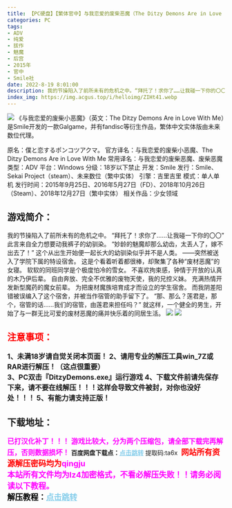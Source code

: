 ```yaml
---
title: 【PC硬盘】【繁体官中】与我恋爱的废柴恶魔（The Ditzy Demons Are in Love With Me）
categories: PC
tags:
- ADV
- 纯爱
- 拔作
- 魅魔
- 后宫
- 2015年
- 官中
- Smile社
date: 2022-8-19 8:01:00
description: 我的节操陷入了前所未有的危机之中。“拜托了！求你了……让我碰一下你的〇〇”此言来自全力想要动我裤子的幼驯染。“妙龄的魅魔却那么幼齿，太丢人了，嫁不出去了！”这个从出生开始便一起长大的幼驯染似乎并不是人类。
index_img: https://img.acgus.top/i/helloimg/ZIHt41.webp
---
```

![](https://img.acgus.top/i/helloimg/ZIHt41.webp)
《与我恋爱的废柴小恶魔》（英文：The Ditzy Demons Are in Love With Me）是Smile开发的一款Galgame，并有fandisc等衍生作品，繁体中文实体版由未来数位代理。

原名：僕と恋するポンコツアクマ。
官方译名：与我恋爱的废柴小恶魔、The Ditzy Demons Are in Love With Me
常用译名：与我恋爱的废柴恶魔、废柴恶魔
类型：ADV
平台：Windows
分级：18岁以下禁止
开发：Smile
发行：Smile、Sekai Project（steam）、未来数位（繁中实体）
引擎：吉里吉里
模式：单人单机
发行时间：2015年9月25日、2016年5月27日（FD）、2018年10月26日（Steam）、2018年12月27日（繁中实体）
相关作品：少女领域

## 游戏简介：
我的节操陷入了前所未有的危机之中。
“拜托了！求你了……让我碰一下你的〇〇”
此言来自全力想要动我裤子的幼驯染。
“妙龄的魅魔却那么幼齿，太丢人了，嫁不出去了！”
这个从出生开始便一起长大的幼驯染似乎并不是人类。
——突然被送入了学院下属的特设宿舍。
这是个看着听着都很棒，却聚集了各种“废材恶魔”的女寝。
软软的同班同学是个极度怕冷的雪女。
不喜欢拘束感，钟情于开放的认真的木乃伊后辈。
自由奔放、完全不优雅的废物天使，我的兄控义妹。
充满热情开发新型魔药的魔女前辈。
为把废材魔族培育成才而设立的学生宿舍。
而我阴差阳错被误编入了这个宿舍，并被当作宿管的助手留下了。
“那、那么？莲君是，那个，宿管的话……我们的宿管，由莲君来担任吗？”
就这样，一个健全的男生，开始了与一群无比可爱的废材恶魔的痛并快乐着的同居生活。
![](https://img.acgus.top/i/helloimg/ZIHsCT.webp)
![](https://img.acgus.top/i/helloimg/ZIH4wK.webp)
<br>







## <font color=#FF0000 >注意事项：</font>
<font size=3><b>1、未满18岁请自觉关闭本页面！
2、请用专业的解压工具win_7Z或RAR进行解压！（这点很重要）  
3、PC双击『DitzyDemons.exe』运行游戏
4、下载文件前请先保存下来，请不要在线解压！！！这样会导致文件被封，对你也没好处！！！
5、有能力请支持正版！</b></font>

## 下载地址：
<font color=#FF00FF size=3>**已打汉化补丁！！！**</font>
<font color=#FF00FF size=3>**游戏比较大，分为两个压缩包，请全部下载完再解压，否则数据损坏！**</font>
<b>百度网盘下载点：</b><a href="https://pan.baidu.com/s/1tUdKae3JnUFAe0uus2ogxg?pwd=ta6x" style="color: #87CEEB;"><b>点击跳转</b></a> 提取码:ta6x
<a style="padding: 0" href="https://post.qingju.org/AD/"><img style="max-width:100%" src="https://img.acgus.top/i/2024/07/478f689b8021d8d499ab43d21acf137a.gif" alt=""></a>
<b><font color=#FF0000 size=4>网站所有资源解压密码均为</b></font><b><font color=#FF00FF size=4>qingju</font><font color=#FF0000 ></font></b><br><b><font color=#FF00FF size=4>本站所有文件均为lz4加密格式，不看必解压失败！！请务必阅读以下教程。</b></font><br><b><font color=#000 size=4>解压教程：</b><a href="https://post.qingju.org/tutorial/000/" style="color: #87CEEB;"><b>点击跳转</b></a>